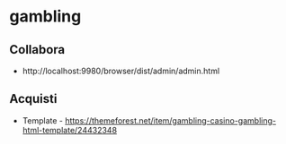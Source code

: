# gambling

## Collabora

- http://localhost:9980/browser/dist/admin/admin.html

## Acquisti

- Template - <https://themeforest.net/item/gambling-casino-gambling-html-template/24432348>
